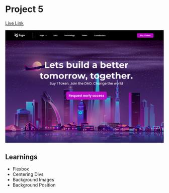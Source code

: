 # Project 5

[Live Link](https://ineuron-assignment-5.netlify.app/)

![project thumbnail](5.png)

## Learnings

- Flexbox
- Centering Divs
- Background Images
- Background Position